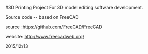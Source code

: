 #3D Printing Project
For 3D model editing software development.

Source code -- based on FreeCAD

source :https://github.com/FreeCAD/FreeCAD

website: http://www.freecadweb.org/

2015/12/13
